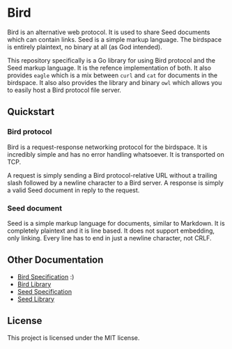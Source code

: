 # Bird

Bird is an alternative web protocol.
It is used to share Seed documents which can contain links.
Seed is a simple markup language.
The birdspace is entirely plaintext, no binary at all (as God intended).

This repository specifically is a Go library for using Bird protocol and the Seed markup language.
It is the refence implementation of both.
It also provides `eagle` which is a mix between `curl` and `cat` for documents in the birdspace.
It also also provides the library and binary `owl` which allows you to easily host a Bird protocol file server.

## Quickstart

### Bird protocol

Bird is a request-response networking protocol for the birdspace.
It is incredibly simple and has no error handling whatsoever.
It is transported on TCP.

A request is simply sending a Bird protocol-relative URL without a trailing slash followed by a newline character to a Bird server.
A response is simply a valid Seed document in reply to the request.

### Seed document

Seed is a simple markup language for documents, similar to Markdown.
It is completely plaintext and it is line based.
It does not support embedding, only linking.
Every line has to end in just a newline character, not CRLF.

## Other Documentation

- [Bird Specification](#bird-protocol) :)
- [Bird Library](https://pkg.go.dev/github.com/patrickmcnamara/bird)
- [Seed Specification](./seed/README.md)
- [Seed Library](https://pkg.go.dev/github.com/patrickmcnamara/bird/seed)

## License

This project is licensed under the MIT license.
